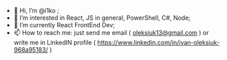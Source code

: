 - 👋 Hi, I’m @i1ko ;
- 👀 I’m interested in React, JS in general, PowerShell, C#, Node;
- 🌱 I’m currently React FrontEnd Dev;
- 📫 How to reach me: just send me email ( oleksiuk13@gmail.com ) or write me in LinkedIN profile ( https://www.linkedin.com/in/ivan-oleksiuk-968a95183/ ) 

<!---
i1ko/i1ko is a ✨ special ✨ repository because its `README.md` (this file) appears on your GitHub profile.
You can click the Preview link to take a look at your changes.
--->
